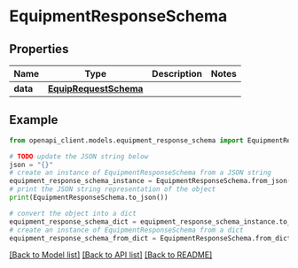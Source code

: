 # EquipmentResponseSchema


## Properties

Name | Type | Description | Notes
------------ | ------------- | ------------- | -------------
**data** | [**EquipRequestSchema**](EquipRequestSchema.md) |  | 

## Example

```python
from openapi_client.models.equipment_response_schema import EquipmentResponseSchema

# TODO update the JSON string below
json = "{}"
# create an instance of EquipmentResponseSchema from a JSON string
equipment_response_schema_instance = EquipmentResponseSchema.from_json(json)
# print the JSON string representation of the object
print(EquipmentResponseSchema.to_json())

# convert the object into a dict
equipment_response_schema_dict = equipment_response_schema_instance.to_dict()
# create an instance of EquipmentResponseSchema from a dict
equipment_response_schema_from_dict = EquipmentResponseSchema.from_dict(equipment_response_schema_dict)
```
[[Back to Model list]](../README.md#documentation-for-models) [[Back to API list]](../README.md#documentation-for-api-endpoints) [[Back to README]](../README.md)


